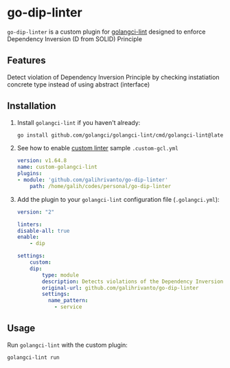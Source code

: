 # go-dip-linter

`go-dip-linter` is a custom plugin for [golangci-lint](https://golangci-lint.run/) designed to enforce Dependency Inversion (D from SOLID) Principle

## Features

Detect violation of Dependency Inversion Principle by checking instatiation concrete type instead of using abstract (interface) 

## Installation

1. Install `golangci-lint` if you haven't already:

    ```bash
    go install github.com/golangci/golangci-lint/cmd/golangci-lint@latest
    ```

2. See how to enable [custom linter](https://golangci-lint.run/plugins/module-plugins/)
sample `.custom-gcl.yml`
    ```yaml
    version: v1.64.8
    name: custom-golangci-lint
    plugins:
    - module: 'github.com/galihrivanto/go-dip-linter'
        path: /home/galih/codes/personal/go-dip-linter
    ```

3. Add the plugin to your `golangci-lint` configuration file (`.golangci.yml`):

    ```yaml
    version: "2"

    linters:
    disable-all: true
    enable:
        - dip

    settings:
        custom:
        dip:
            type: module
            description: Detects violations of the Dependency Inversion Principle`.
            original-url: github.com/galihrivanto/go-dip-linter
            settings:
              name_pattern:
                - service
    ```

## Usage

Run `golangci-lint` with the custom plugin:

```bash
golangci-lint run
```